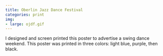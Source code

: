 ```yaml
---
title: Oberlin Jazz Dance Festival
categories: print
img:
- large: ojdf.gif
---
```


I designed and screen printed this poster to advertise a swing dance weekend. This poster was printed in three colors: light blue, purple, then black.
